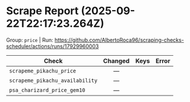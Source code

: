 # Scrape Report (2025-09-22T22:17:23.264Z)

Group: `price`  |  Run: https://github.com/AlbertoRoca96/scraping-checks-scheduler/actions/runs/17929960003

| Check | Changed | Keys | Error |
|---|:---:|:--|:--|
| `scrapeme_pikachu_price` | — |  |  |
| `scrapeme_pikachu_availability` | — |  |  |
| `psa_charizard_price_gem10` | — |  |  |
